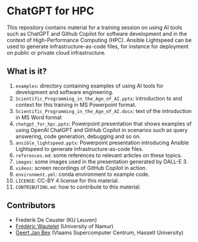 # ChatGPT for HPC

This repository contains material for a training session on using AI tools such as
ChatGPT and Github Copilot for software development and in the context
of High-Performance Computing (HPC).  Ansible Lightspeed can be used to generate infrastructure-as-code files, for instance for deployment on public or private cloud infrastructure.


## What is it?

1. `examples`: directory containing examples of using AI tools for
   development and software engineering.
1. `Scientific_Programming_in_the_Age_of_AI.pptx`: introduction to and context for
   this training in MS Powerpoint format.
1. `Scientific_Programming_in_the_Age_of_AI.docx`: text of the introduction in MS Word
   format
1. `chatgpt_for_hpc.pptx`: Powerpoint presentation that shows examples of using
   OpenAI ChatGPT and GitHub Copilot in scenarios such as query answering, code
   generation, debugging and so on.
1. `ansible_lightspeed.pptx`: Powerpoint presentation introducing Ansible Lightspeed
   to generate infrastructure-as-code files.
1. `references.md`: some references to relevant articles on these topics.
1. `images`: some images used in the presentation generated by DALL-E 3.
2. `videos`: screen recordings of GitHub Copilot in action.
3. `environment.yml`: conda environment to example code.
1. `LICENSE`: CC-BY 4 license for this material.
1. `CONTRIBUTING.md`: how to contribute to this material.


## Contributors

  * Frederik De Ceuster (KU Leuven)
  * [Frédéric Wautelet](mailto:frederic.wautelet@unamur.be) (University of Namur)
  * [Geert Jan Bex](mailto:geertjan.bex@uhasselt.be) (Vlaams Supercomputer Centrum, Hasselt University)
